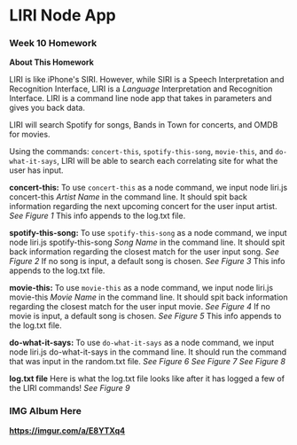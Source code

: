 # LIRI Node App

### Week 10 Homework
**About This Homework**

LIRI is like iPhone's SIRI. However, while SIRI is a Speech Interpretation and Recognition Interface, LIRI is a _Language_ Interpretation and Recognition Interface. LIRI is a command line node app that takes in parameters and gives you back data.

LIRI will search Spotify for songs, Bands in Town for concerts, and OMDB for movies.

Using the commands: `concert-this`, `spotify-this-song`, `movie-this`, and `do-what-it-says`, LIRI will be able to search each correlating site for what the user has input.

**concert-this:**
To use `concert-this` as a node command, we input node liri.js concert-this *Artist Name* in the command line.
It should spit back information regarding the next upcoming concert for the user input artist.
*See Figure 1*
This info appends to the log.txt file.

**spotify-this-song:**
To use `spotify-this-song` as a node command, we input node liri.js spotify-this-song *Song Name* in the command line.
It should spit back information regarding the closest match for the user input song.
*See Figure 2*
If no song is input, a default song is chosen.
*See Figure 3*
This info appends to the log.txt file.

**movie-this:**
To use `movie-this` as a node command, we input node liri.js movie-this *Movie Name* in the command line.
It should spit back information regarding the closest match for the user input movie.
*See Figure 4*
If no movie is input, a default song is chosen.
*See Figure 5*
This info appends to the log.txt file.

**do-what-it-says:**
To use `do-what-it-says` as a node command, we input node liri.js do-what-it-says in the command line.
It should run the command that was input in the random.txt file.
*See Figure 6*
*See Figure 7*
*See Figure 8*

**log.txt file**
Here is what the log.txt file looks like after it has logged a few of the LIRI commands!
*See Figure 9*


### IMG Album Here
**https://imgur.com/a/E8YTXq4**
